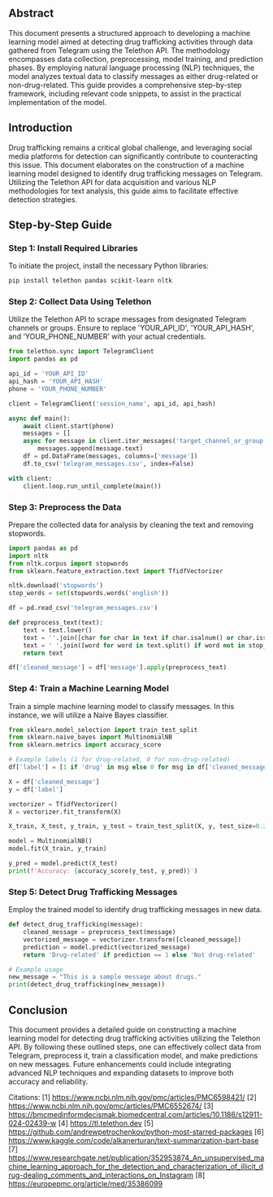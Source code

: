 ## Abstract
This document presents a structured approach to developing a machine learning model aimed at detecting drug trafficking activities through data gathered from Telegram using the Telethon API. The methodology encompasses data collection, preprocessing, model training, and prediction phases. By employing natural language processing (NLP) techniques, the model analyzes textual data to classify messages as either drug-related or non-drug-related. This guide provides a comprehensive step-by-step framework, including relevant code snippets, to assist in the practical implementation of the model.

## Introduction
Drug trafficking remains a critical global challenge, and leveraging social media platforms for detection can significantly contribute to counteracting this issue. This document elaborates on the construction of a machine learning model designed to identify drug trafficking messages on Telegram. Utilizing the Telethon API for data acquisition and various NLP methodologies for text analysis, this guide aims to facilitate effective detection strategies.

## Step-by-Step Guide

### Step 1: Install Required Libraries
To initiate the project, install the necessary Python libraries:
```bash
pip install telethon pandas scikit-learn nltk
```

### Step 2: Collect Data Using Telethon
Utilize the Telethon API to scrape messages from designated Telegram channels or groups. Ensure to replace 'YOUR_API_ID', 'YOUR_API_HASH', and 'YOUR_PHONE_NUMBER' with your actual credentials.
```python
from telethon.sync import TelegramClient
import pandas as pd

api_id = 'YOUR_API_ID'
api_hash = 'YOUR_API_HASH'
phone = 'YOUR_PHONE_NUMBER'

client = TelegramClient('session_name', api_id, api_hash)

async def main():
    await client.start(phone)
    messages = []
    async for message in client.iter_messages('target_channel_or_group'):
        messages.append(message.text)
    df = pd.DataFrame(messages, columns=['message'])
    df.to_csv('telegram_messages.csv', index=False)

with client:
    client.loop.run_until_complete(main())
```

### Step 3: Preprocess the Data
Prepare the collected data for analysis by cleaning the text and removing stopwords.
```python
import pandas as pd
import nltk
from nltk.corpus import stopwords
from sklearn.feature_extraction.text import TfidfVectorizer

nltk.download('stopwords')
stop_words = set(stopwords.words('english'))

df = pd.read_csv('telegram_messages.csv')

def preprocess_text(text):
    text = text.lower()
    text = ''.join([char for char in text if char.isalnum() or char.isspace()])
    text = ' '.join([word for word in text.split() if word not in stop_words])
    return text

df['cleaned_message'] = df['message'].apply(preprocess_text)
```

### Step 4: Train a Machine Learning Model
Train a simple machine learning model to classify messages. In this instance, we will utilize a Naive Bayes classifier.
```python
from sklearn.model_selection import train_test_split
from sklearn.naive_bayes import MultinomialNB
from sklearn.metrics import accuracy_score

# Example labels (1 for drug-related, 0 for non-drug-related)
df['label'] = [1 if 'drug' in msg else 0 for msg in df['cleaned_message']]

X = df['cleaned_message']
y = df['label']

vectorizer = TfidfVectorizer()
X = vectorizer.fit_transform(X)

X_train, X_test, y_train, y_test = train_test_split(X, y, test_size=0.2, random_state=42)

model = MultinomialNB()
model.fit(X_train, y_train)

y_pred = model.predict(X_test)
print(f'Accuracy: {accuracy_score(y_test, y_pred)}')
```

### Step 5: Detect Drug Trafficking Messages
Employ the trained model to identify drug trafficking messages in new data.
```python
def detect_drug_trafficking(message):
    cleaned_message = preprocess_text(message)
    vectorized_message = vectorizer.transform([cleaned_message])
    prediction = model.predict(vectorized_message)
    return 'Drug-related' if prediction == 1 else 'Not drug-related'

# Example usage
new_message = "This is a sample message about drugs."
print(detect_drug_trafficking(new_message))
```

## Conclusion
This document provides a detailed guide on constructing a machine learning model for detecting drug trafficking activities utilizing the Telethon API. By following these outlined steps, one can effectively collect data from Telegram, preprocess it, train a classification model, and make predictions on new messages. Future enhancements could include integrating advanced NLP techniques and expanding datasets to improve both accuracy and reliability.

Citations:
[1] https://www.ncbi.nlm.nih.gov/pmc/articles/PMC6598421/
[2] https://www.ncbi.nlm.nih.gov/pmc/articles/PMC6552674/
[3] https://bmcmedinformdecismak.biomedcentral.com/articles/10.1186/s12911-024-02439-w
[4] https://tl.telethon.dev
[5] https://github.com/andrewpetrochenkov/python-most-starred-packages
[6] https://www.kaggle.com/code/alkanerturan/text-summarization-bart-base
[7] https://www.researchgate.net/publication/352953874_An_unsupervised_machine_learning_approach_for_the_detection_and_characterization_of_illicit_drug-dealing_comments_and_interactions_on_Instagram
[8] https://europepmc.org/article/med/35386099
